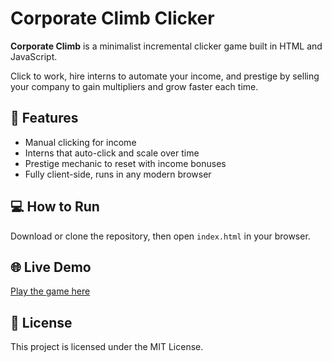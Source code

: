 # Corporate Climb Clicker

**Corporate Climb** is a minimalist incremental clicker game built in HTML and JavaScript.

Click to work, hire interns to automate your income, and prestige by selling your company to gain multipliers and grow faster each time.

## 🔧 Features
- Manual clicking for income
- Interns that auto-click and scale over time
- Prestige mechanic to reset with income bonuses
- Fully client-side, runs in any modern browser

## 💻 How to Run
Download or clone the repository, then open `index.html` in your browser.

## 🌐 Live Demo
[Play the game here](https://shadohead55.github.io/corporate-climb-clicker/)

## 📄 License
This project is licensed under the MIT License.
